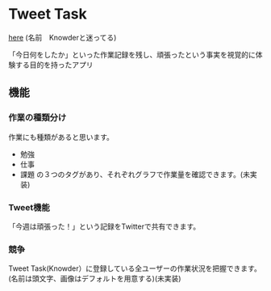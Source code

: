 # Tweet Task
[here](https://tweet-task.web.app/)
(名前　Knowderと迷ってる)

「今日何をしたか」といった作業記録を残し、頑張ったという事実を視覚的に体験する目的を持ったアプリ

## 機能
### 作業の種類分け
作業にも種類があると思います。
- 勉強
- 仕事
- 課題
の３つのタグがあり、それぞれグラフで作業量を確認できます。(未実装)

### Tweet機能
「今週は頑張った！」という記録をTwitterで共有できます。 

### 競争
Tweet Task(Knowder）に登録している全ユーザーの作業状況を把握できます。(名前は頭文字、画像はデフォルトを用意する)(未実装)
